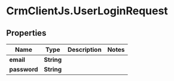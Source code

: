 # CrmClientJs.UserLoginRequest

## Properties

Name | Type | Description | Notes
------------ | ------------- | ------------- | -------------
**email** | **String** |  | 
**password** | **String** |  | 


